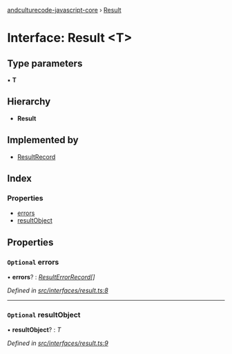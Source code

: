 [andculturecode-javascript-core](../README.md) › [Result](result.md)

# Interface: Result <**T**>

## Type parameters

▪ **T**

## Hierarchy

* **Result**

## Implemented by

* [ResultRecord](../classes/resultrecord.md)

## Index

### Properties

* [errors](result.md#optional-errors)
* [resultObject](result.md#optional-resultobject)

## Properties

### `Optional` errors

• **errors**? : *[ResultErrorRecord](../classes/resulterrorrecord.md)[]*

*Defined in [src/interfaces/result.ts:8](https://github.com/AndcultureCode/AndcultureCode.JavaScript.Core/blob/d40ad2b/src/interfaces/result.ts#L8)*

___

### `Optional` resultObject

• **resultObject**? : *T*

*Defined in [src/interfaces/result.ts:9](https://github.com/AndcultureCode/AndcultureCode.JavaScript.Core/blob/d40ad2b/src/interfaces/result.ts#L9)*
